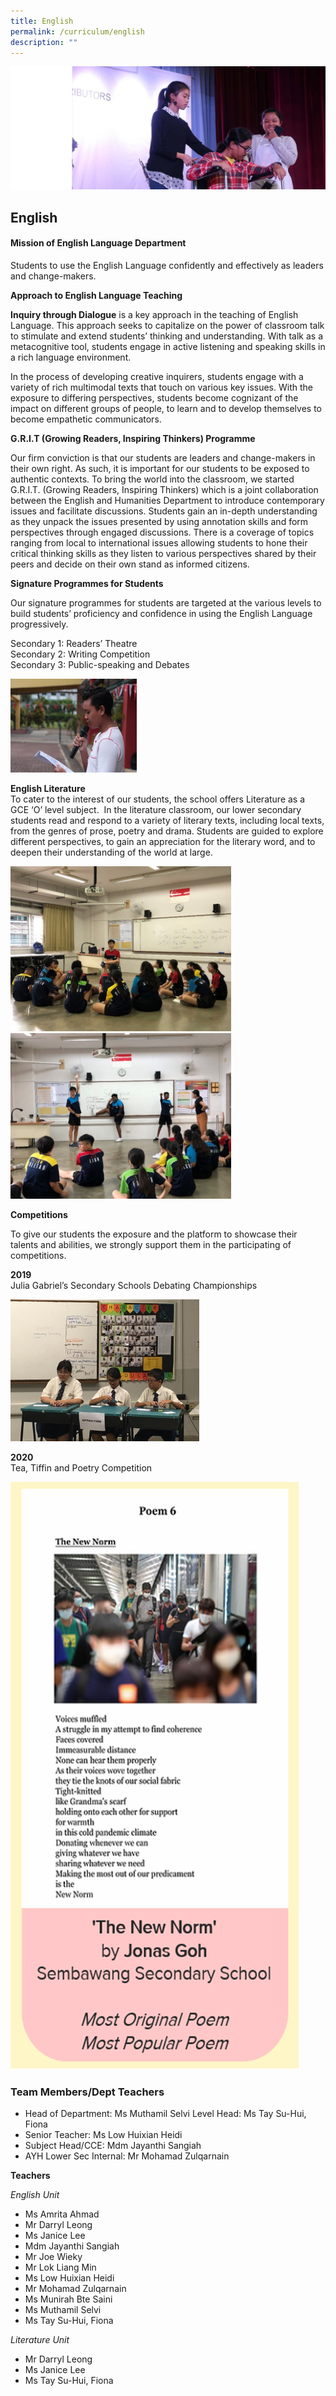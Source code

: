 ```yaml
---
title: English
permalink: /curriculum/english
description: ""
---
```

![](/images/Eng-Feature-1.jpeg)
## English

#### Mission of English Language Department

Students to use the English Language confidently and effectively as leaders and change-makers.

**Approach to English Language Teaching**

**Inquiry through Dialogue** is a key approach in the teaching of English Language. This approach seeks to capitalize on the power of classroom talk to stimulate and extend students’ thinking and understanding. With talk as a metacognitive tool, students engage in active listening and speaking skills in a rich language environment.

In the process of developing creative inquirers, students engage with a variety of rich multimodal texts that touch on various key issues. With the exposure to differing perspectives, students become cognizant of the impact on different groups of people, to learn and to develop themselves to become empathetic communicators.

**G.R.I.T (Growing Readers, Inspiring Thinkers) Programme**

Our firm conviction is that our students are leaders and change-makers in their own right. As such, it is important for our students to be exposed to authentic contexts. To bring the world into the classroom, we started G.R.I.T. (Growing Readers, Inspiring Thinkers) which is a joint collaboration between the English and Humanities Department to introduce contemporary issues and facilitate discussions. Students gain an in-depth understanding as they unpack the issues presented by using annotation skills and form perspectives through engaged discussions. There is a coverage of topics ranging from local to international issues allowing students to hone their critical thinking skills as they listen to various perspectives shared by their peers and decide on their own stand as informed citizens.

**Signature Programmes for Students**

Our signature programmes for students are targeted at the various levels to build students’ proficiency and confidence in using the English Language progressively.

Secondary 1: Readers’ Theatre  
Secondary 2: Writing Competition  
Secondary 3: Public-speaking and Debates

<div style="display:block"><img src="/images/E1.png" style="max-width: 40%;"></div>

**English Literature**  
To cater to the interest of our students, the school offers Literature as a GCE ‘O’ level subject.  In the literature classroom, our lower secondary students read and respond to a variety of literary texts, including local texts, from the genres of prose, poetry and drama. Students are guided to explore different perspectives, to gain an appreciation for the literary word, and to deepen their understanding of the world at large.

<div style="display:block"><img src="/images/E3.jpeg" style="max-width: 70%;"></div>
<div style="display:block"><img src="/images/E4.jpeg" style="max-width: 70%;"></div>

**Competitions**

To give our students the exposure and the platform to showcase their talents and abilities, we strongly support them in the participating of competitions.

**2019**  
Julia Gabriel’s Secondary Schools Debating Championships

<div style="display:block"><img src="/images/E5.jpeg" style="max-width: 60%;"></div>

**2020**  
Tea, Tiffin and Poetry Competition

<div style="display:block"><img src="/images/E6.png" style="max-width: 100%;"></div>

### Team Members/Dept Teachers
* Head of Department: Ms Muthamil Selvi
Level Head: Ms Tay Su-Hui, Fiona
* Senior Teacher: Ms Low Huixian Heidi
* Subject Head/CCE: Mdm Jayanthi Sangiah
* AYH Lower Sec Internal: Mr Mohamad Zulqarnain

**Teachers**

*English Unit*
* Ms Amrita Ahmad
* Mr Darryl Leong
* Ms Janice Lee
* Mdm Jayanthi Sangiah
* Mr Joe Wieky
* Mr Lok Liang Min
* Ms Low Huixian Heidi
* Mr Mohamad Zulqarnain
* Ms Munirah Bte Saini
* Ms Muthamil Selvi
* Ms Tay Su-Hui, Fiona

*Literature Unit*
* Mr Darryl Leong
* Ms Janice Lee
* Ms Tay Su-Hui, Fiona